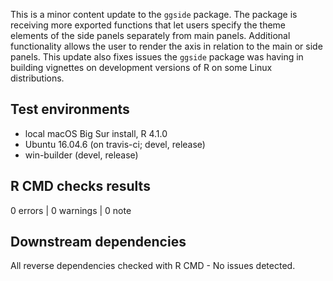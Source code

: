 This is a minor content update to the `ggside` package. The package is receiving more exported functions that let users specify the theme elements of the side panels separately from main panels. Additional functionality allows the user to render the axis in relation to the main or side panels. This update also fixes issues the `ggside` package was having in building vignettes on development versions of R on some Linux distributions.

## Test environments
* local macOS Big Sur install, R 4.1.0
* Ubuntu 16.04.6 (on travis-ci; devel, release)
* win-builder (devel, release)


## R CMD checks results

0 errors | 0 warnings | 0 note

## Downstream dependencies

All reverse dependencies checked with R CMD - No issues detected.
